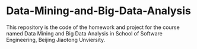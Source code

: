 # Data-Mining-and-Big-Data-Analysis
This repository is the code of the homework and project for the course named Data Mining and Big Data Analysis in School of Software Engineering, Beijing Jiaotong Unviersity.
